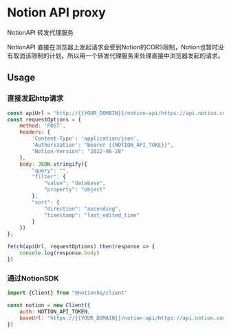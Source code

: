 # Notion API proxy

NotionAPI 转发代理服务

NotionAPI 直接在浏览器上发起请求会受到Notion的CORS限制，Notion也暂时没有取消该限制的计划。所以用一个转发代理服务来处理直接中浏览器发起的请求。

## Usage

### 直接发起http请求

```javascript
const apiUrl = "http://{{YOUR_DOMAIN}}/notion-api/https://api.notion.com/v1/search"
const requestOptions = {
    method: 'POST',
    headers: {
        'Content-Type': 'application/json',
        'Authorization': "Bearer {{NOTION_API_TOKE}}",
        "Notion-Version": "2022-06-28"
    },
    body: JSON.stringify({
        "query": "",
        "filter": {
            "value": "database",
            "property": "object"
        },
        "sort": {
            "direction": "ascending",
            "timestamp": "last_edited_time"
        }
    })
};

fetch(apiUrl, requestOptions).then(response => {
    console.log(response.body)
})
```

### 通过NotionSDK
```javascript
import {Client} from "@notionhq/client"

const notion = new Client({
    auth: NOTION_API_TOKEN,
    baseUrl: "https://{{YOUR_DOMAIN}}/notion-api/https://api.notion.com",
})
```